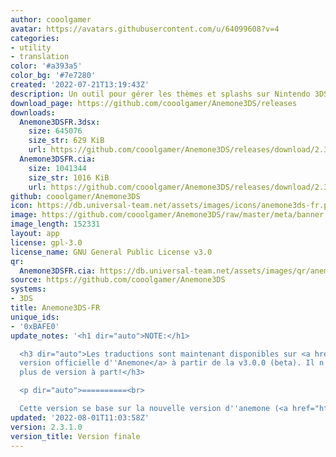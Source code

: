 ```yaml
---
author: cooolgamer
avatar: https://avatars.githubusercontent.com/u/64099608?v=4
categories:
- utility
- translation
color: '#a393a5'
color_bg: '#7e7280'
created: '2022-07-21T13:19:43Z'
description: Un outil pour gérer les thèmes et splashs sur Nintendo 3DS
download_page: https://github.com/cooolgamer/Anemone3DS/releases
downloads:
  Anemone3DSFR.3dsx:
    size: 645076
    size_str: 629 KiB
    url: https://github.com/cooolgamer/Anemone3DS/releases/download/2.3.1.0/Anemone3DSFR.3dsx
  Anemone3DSFR.cia:
    size: 1041344
    size_str: 1016 KiB
    url: https://github.com/cooolgamer/Anemone3DS/releases/download/2.3.1.0/Anemone3DSFR.cia
github: cooolgamer/Anemone3DS
icon: https://db.universal-team.net/assets/images/icons/anemone3ds-fr.png
image: https://github.com/cooolgamer/Anemone3DS/raw/master/meta/banner.png
image_length: 152331
layout: app
license: gpl-3.0
license_name: GNU General Public License v3.0
qr:
  Anemone3DSFR.cia: https://db.universal-team.net/assets/images/qr/anemone3dsfr-cia.png
source: https://github.com/cooolgamer/Anemone3DS
systems:
- 3DS
title: Anemone3DS-FR
unique_ids:
- '0xBAFE0'
update_notes: '<h1 dir="auto">NOTE:</h1>

  <h3 dir="auto">Les traductions sont maintenant disponibles sur <a href="https://github.com/astronautlevel2/Anemone3DS/releases">la
  version officielle d''Anemone</a> à partir de la v3.0.0 (beta). Il n''y aura donc
  plus de version à part!</h3>

  <p dir="auto">==========<br>

  Cette version se base sur la nouvelle version d''anemone (<a href="https://github.com/astronautlevel2/Anemone3DS/releases/tag/v2.3.1">https://github.com/astronautlevel2/Anemone3DS/releases/tag/v2.3.1</a>)</p>'
updated: '2022-08-01T11:03:58Z'
version: 2.3.1.0
version_title: Version finale
---
```

